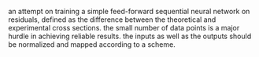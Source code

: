 an attempt on training a simple feed-forward sequential neural network on residuals, defined as the difference between the theoretical and experimental cross sections.
the small number of data points is a major hurdle in achieving reliable results. the inputs as well as the outputs should be normalized and mapped according to a scheme.
